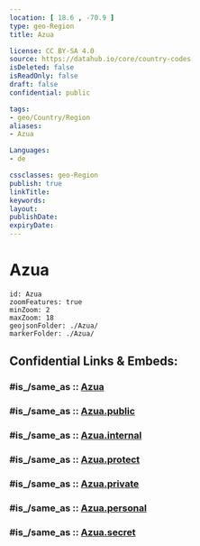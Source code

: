 ```yaml
---
location: [ 18.6 , -70.9 ] 
type: geo-Region
title: Azua

license: CC BY-SA 4.0
source: https://datahub.io/core/country-codes
isDeleted: false
isReadOnly: false
draft: false
confidential: public

tags:
- geo/Country/Region
aliases:
- Azua

Languages:
- de

cssclasses: geo-Region
publish: true
linkTitle: 
keywords: 
layout: 
publishDate: 
expiryDate: 
---
```


# Azua

```leaflet
id: Azua
zoomFeatures: true 
minZoom: 2 
maxZoom: 18
geojsonFolder: ./Azua/
markerFolder: ./Azua/
```


## Confidential Links & Embeds: 

### #is_/same_as :: [Azua](/_Standards/Earth/Continent/America~Caribbean/Dominican_Rep/provinces~Dominican_Rep/Azua.md) 

### #is_/same_as :: [Azua.public](/_public/Earth/Continent/America~Caribbean/Dominican_Rep/provinces~Dominican_Rep/Azua.public.md) 

### #is_/same_as :: [Azua.internal](/_internal/Earth/Continent/America~Caribbean/Dominican_Rep/provinces~Dominican_Rep/Azua.internal.md) 

### #is_/same_as :: [Azua.protect](/_protect/Earth/Continent/America~Caribbean/Dominican_Rep/provinces~Dominican_Rep/Azua.protect.md) 

### #is_/same_as :: [Azua.private](/_private/Earth/Continent/America~Caribbean/Dominican_Rep/provinces~Dominican_Rep/Azua.private.md) 

### #is_/same_as :: [Azua.personal](/_personal/Earth/Continent/America~Caribbean/Dominican_Rep/provinces~Dominican_Rep/Azua.personal.md) 

### #is_/same_as :: [Azua.secret](/_secret/Earth/Continent/America~Caribbean/Dominican_Rep/provinces~Dominican_Rep/Azua.secret.md)

